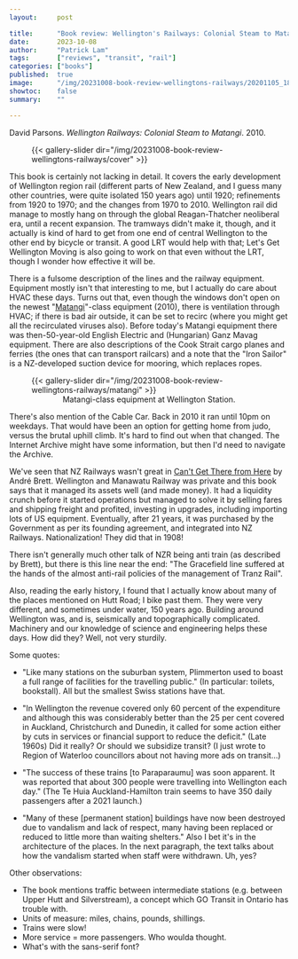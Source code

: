 ```yaml
---
layout:     post

title:      "Book review: Wellington's Railways: Colonial Steam to Matangi, by David Parsons"
date:       2023-10-08
author:     "Patrick Lam"
tags:       ["reviews", "transit", "rail"]
categories: ["books"]
published:  true
image:      "/img/20231008-book-review-wellingtons-railways/20201105_182618307_observation_car.webp"
showtoc:    false
summary:    ""

---
```

David Parsons. _Wellington Railways: Colonial Steam to Matangi_. 2010.
<figure>
{{< gallery-slider dir="/img/20231008-book-review-wellingtons-railways/cover" >}}
</figure>

This book is certainly not lacking in detail. It covers the early
development of Wellington region rail (different parts of New Zealand,
and I guess many other countries, were quite isolated 150 years ago)
until 1920; refinements from 1920 to 1970; and the changes from 1970
to 2010. Wellington rail did manage to mostly hang on through the
global Reagan-Thatcher neoliberal era, until a recent expansion. The
tramways didn't make it, though, and it actually is kind of hard to
get from one end of central Wellington to the other end by bicycle or
transit. A good LRT would help with that; Let's Get Wellington Moving
is also going to work on that even without the LRT, though I wonder how
effective it will be.

There is a fulsome description of the lines and the railway
equipment. Equipment mostly isn't that interesting to me, but I
actually do care about HVAC these days. Turns out that, even though
the windows don't open on the newest
"[Matangi](New_Zealand_FP_class_electric_multiple_unit)"-class
equipment (2010), there is ventilation through HVAC; if there is bad air
outside, it can be set to recirc (where you might get all the
recirculated viruses also). Before today's Matangi equipment
there was then-50-year-old English Electric and (Hungarian) Ganz Mavag
equipment. There are also descriptions of the Cook Strait cargo planes
and ferries (the ones that can transport railcars) and a note that the
"Iron Sailor" is a NZ-developed suction device for mooring, which replaces
ropes.

<figure>
{{< gallery-slider dir="/img/20231008-book-review-wellingtons-railways/matangi" >}}
<figcaption style="text-align:center">Matangi-class equipment at Wellington Station.</figcaption>
</figure>

There's also mention of the Cable Car. Back in 2010 it ran until 10pm
on weekdays. That would have been an option for getting home from
judo, versus the brutal uphill climb. It's hard to find out when that
changed. The Internet Archive might have some information, but then
I'd need to navigate the Archive.

We've seen that NZ Railways wasn't great in [Can't Get There from Here](https://patricklam.ca/post/20230107-cant-get-there-from-here/) by André Brett. Wellington
and Manawatu Railway was private and this book says that it managed
its assets well (and made money). It had a liquidity crunch before it
started operations but managed to solve it by selling fares and
shipping freight and profited, investing in upgrades, including
importing lots of US equipment. Eventually, after 21 years, it was
purchased by the Government as per its founding agreement, and
integrated into NZ Railways. Nationalization! They did that in 1908!

There isn't generally much other talk of NZR being anti train (as
described by Brett), but there is this line near the end: "The Gracefield
line suffered at the hands of the almost anti-rail policies of the
management of Tranz Rail".

Also, reading the early history, I found that I actually know about
many of the places mentioned on Hutt Road; I bike past them. They were
very different, and sometimes under water, 150 years ago.  Building
around Wellington was, and is, seismically and topographically
complicated. Machinery and our knowledge of science and engineering
helps these days. How did they? Well, not very sturdily.

Some quotes:

* "Like many stations on the suburban system, Plimmerton used to boast
  a full range of facilities for the travelling public." (In
  particular: toilets, bookstall). All but the smallest Swiss stations
  have that.

* "In Wellington the revenue covered only 60 percent of the
expenditure and although this was considerably better than the 25 per
cent covered in Auckland, Christchurch and Dunedin, it called for some
action either by cuts in services or financial support to reduce the
deficit." (Late 1960s) Did it really? Or should we subsidize transit?
(I just wrote to Region of Waterloo councillors about not having more
ads on transit...)

* "The success of these trains [to Paraparaumu] was soon apparent. It
was reported that about 300 people were travelling into Wellington
each day." (The Te Huia Auckland-Hamilton train seems to have 350
daily passengers after a 2021 launch.)

* "Many of these [permanent station] buildings have now been destroyed
due to vandalism and lack of respect, many having been replaced or
reduced to little more than waiting shelters." Also I bet it's in the
architecture of the places. In the next paragraph, the text talks
about how the vandalism started when staff were withdrawn. Uh, yes?

Other observations:

* The book mentions traffic between intermediate stations (e.g. between Upper Hutt and Silverstream), a concept which GO Transit in Ontario has trouble with.
* Units of measure: miles, chains, pounds, shillings.
* Trains were slow!
* More service = more passengers. Who woulda thought.
* What's with the sans-serif font?

